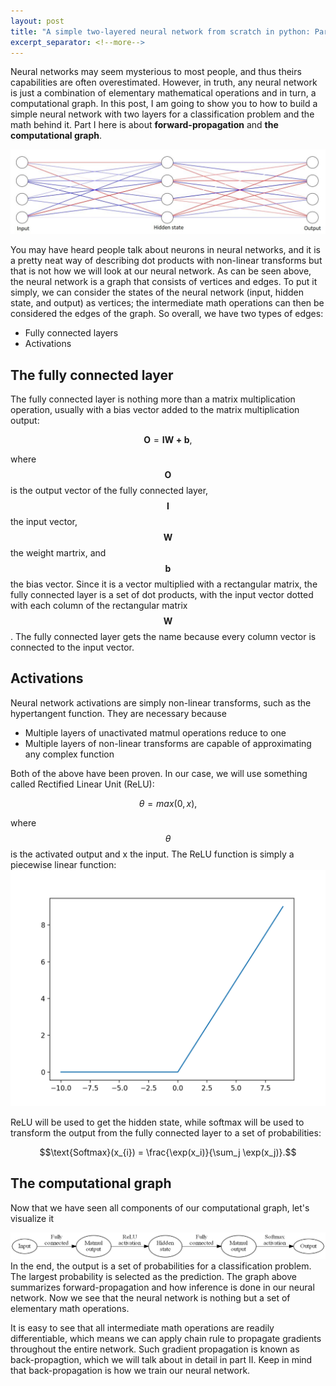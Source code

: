 ```yaml
---
layout: post
title: "A simple two-layered neural network from scratch in python: Part I, forward-propagation and the computational graph"
excerpt_separator: <!--more-->
---
```


Neural networks may seem mysterious to most people, and thus theirs capabilities are often overestimated. However, in truth, any neural network is just a combination of elementary mathematical operations and in turn, a computational graph. In this post, I am going to show you to how to build a simple neural network with two layers for a classification problem and the math behind it. Part I here is about **forward-propagation** and **the computational graph**.

![](/images/nn.jpg)

<!--more-->

You may have heard people talk about neurons in neural networks, and it is a pretty neat way of describing dot products with non-linear transforms but that is not how we will look at our neural network. As can be seen above, the neural network is a graph that consists of vertices and edges. To put it simply, we can consider the states of the neural network (input, hidden state, and output) as vertices; the intermediate math operations can then be considered the edges of the graph. So overall, we have two types of edges:
* Fully connected layers
* Activations

## The fully connected layer
The fully connected layer is nothing more than a matrix multiplication operation, usually with a bias vector added to the matrix multiplication output: 

$$\mathbf{O} = \mathbf{IW+b},$$  

where $$\mathbf{O}$$ is the output vector of the fully connected layer, $$\mathbf{I}$$ the input vector, $$\mathbf{W}$$ the weight martrix, and $$\mathbf{b}$$ the bias vector.
Since it is a vector multiplied with a rectangular matrix, the fully connected layer is a set of dot products, with the input vector dotted with each column of the rectangular matrix $$\mathbf{W}$$. The fully connected layer gets the name because every column vector is connected to the input vector. 

## Activations
Neural network activations are simply non-linear transforms, such as the hypertangent function. They are necessary because
* Multiple layers of unactivated matmul operations reduce to one
* Multiple layers of non-linear transforms are capable of 
approximating any complex function  

Both of the above have been proven. In our case, we will use something called Rectified Linear Unit (ReLU):

$$\theta=max(0,x),$$

where $$\theta$$ is the activated output and x the input. The ReLU function is simply a piecewise linear function:
![](/images/relu.png)

ReLU will be used to get the hidden state, while softmax will be used to transform the output from the fully connected layer to a set of probabilities:

$$\text{Softmax}(x_{i}) = \frac{\exp(x_i)}{\sum_j \exp(x_j)}.$$

## The computational graph
Now that we have seen all components of our computational graph, let's visualize it

![](/graphs/comp_graph.jpg)
In the end, the output is a set of probabilities for a classification problem. The largest probability is selected as the prediction. The graph above summarizes forward-propagation and how inference is done in our neural network. Now we see that the neural network is nothing but a set of elementary math operations.

It is easy to see that all intermediate math operations are readily differentiable, which means we can apply chain rule to propagate gradients throughout the entire network. Such gradient propagation is known as back-propagtion, which we will talk about in detail in part II. Keep in mind that back-propagation is how we train our neural network.